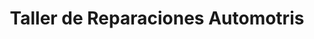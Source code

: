 ---
title: "Taller de Reparaciones Automotris"
url: /venezuela/taller-de-reparaciones-automotris/
shop: reparación de automóviles
---